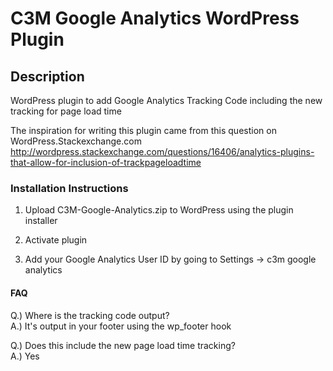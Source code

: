 # C3M Google Analytics WordPress Plugin #

## Description ##

WordPress plugin to add Google Analytics Tracking Code including the new tracking for page load time

The inspiration for writing this plugin came from this question on WordPress.Stackexchange.com http://wordpress.stackexchange.com/questions/16406/analytics-plugins-that-allow-for-inclusion-of-trackpageloadtime

### Installation Instructions ###

1. Upload C3M-Google-Analytics.zip to WordPress using the plugin installer

2. Activate plugin

3. Add your Google Analytics User ID by going to Settings -> c3m google analytics

#### FAQ ####

Q.) Where is the tracking code output?  
A.) It's output in your footer using the wp_footer hook

Q.) Does this include the new page load time tracking?  
A.) Yes
